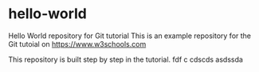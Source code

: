 # hello-world
Hello World repository for Git tutorial
This is an example repository for the Git tutoial on https://www.w3schools.com

This repository is built step by step in the tutorial.
fdf
c
cdscds
asdssda

